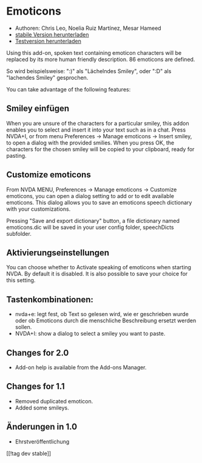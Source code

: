 # Emoticons #

* Authoren: Chris Leo, Noelia Ruiz Martínez, Mesar Hameed
* [stabile Version herunterladen][1]
* [Testversion herunterladen][2]

Using this add-on, spoken text containing emoticon characters will be
replaced by its more human friendly description.  86 emoticons are defined.

So wird beispielsweise: ":)" als "Lächelndes Smiley", oder ":D" als
"lachendes Smiley" gesprochen.

You can take advantage of the following features:

## Smiley einfügen ##

When you are unsure of the characters for a particular smiley, this addon enables you to select and insert it into your text such as in a chat.
Press NVDA+I, or from menu Preferences -> Manage emoticons -> Insert smiley, to open a dialog 
with the provided smilies.
When you press OK, the characters for the chosen smiley will be copied to your clipboard, ready for pasting.


## Customize emoticons ##

From NVDA MENU, Preferences -> Manage emoticons -> Customize emoticons, you can open a dialog setting to add or to edit available emoticons.
This dialog allows you to save an emoticons speech  dictionary  with your customizations.

Pressing "Save and export dictionary" button, a file dictionary named
emoticons.dic will be saved in your user config folder, speechDicts
subfolder.


## Aktivierungseinstellungen ##

You can choose whether to Activate speaking of emoticons when starting
NVDA. By default it is disabled.  It is also possible to save your choice
for this setting.

## Tastenkombinationen: ##

*	nvda+e: legt fest, ob Text so gelesen wird, wie er geschrieben wurde oder
  ob Emoticons durch die menschliche Beschreibung ersetzt werden sollen.
*	NVDA+I: show a dialog to select a smiley you want to paste.


## Changes for 2.0 ##

* Add-on help is available from the Add-ons Manager.

## Changes for 1.1 ##

* Removed duplicated emoticon.
* Added some smileys.

## Änderungen in 1.0 ##

* Ehrstveröffentlichung

[[!tag dev stable]]

[1]: http://addons.nvda-project.org/files/get.php?file=emo

[2]: http://addons.nvda-project.org/files/get.php?file=emo-dev
